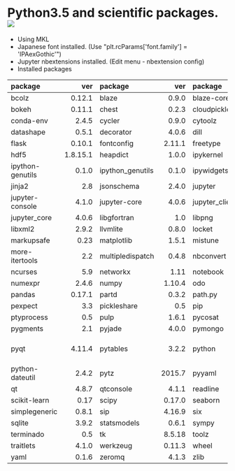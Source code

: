Python3.5 and scientific packages. [![](https://badge.imagelayers.io/tsutomu7/scientific-python-3.5-mkl:latest.svg)](https://imagelayers.io/?images=tsutomu7/scientific-python-3.5-mkl:latest)
======

- Using MKL
- Japanese font installed. (Use "plt.rcParams['font.family'] = 'IPAexGothic'")
- Jupyter nbextensions installed. (Edit menu - nbextension config)
- Installed packages

package|ver|package|ver|package|ver|package|ver
:--|--:|:--|--:|:--|--:|:--|--:
bcolz|0.12.1|blaze|0.9.0|blaze-core|0.9.0|blist|1.3.6
bokeh|0.11.1|chest|0.2.3|cloudpickle|0.1.1|conda|3.19.1
conda-env|2.4.5|cycler|0.9.0|cytoolz|0.7.5|dask|0.7.6
datashape|0.5.1|decorator|4.0.6|dill|0.2.4|fastcache|1.0.2
flask|0.10.1|fontconfig|2.11.1|freetype|2.5.5|h5py|2.5.0
hdf5|1.8.15.1|heapdict|1.0.0|ipykernel|4.2.2|ipython|4.1.1
ipython-genutils|0.1.0|ipython_genutils|0.1.0|ipywidgets|4.1.1|itsdangerous|0.24
jinja2|2.8|jsonschema|2.4.0|jupyter|1.0.0|jupyter-client|4.1.1
jupyter-console|4.1.0|jupyter-core|4.0.6|jupyter_client|4.1.1|jupyter_console|4.1.0
jupyter_core|4.0.6|libgfortran|1.0|libpng|1.6.17|libsodium|1.0.3
libxml2|2.9.2|llvmlite|0.8.0|locket|0.2.0|markdown|2.6.5
markupsafe|0.23|matplotlib|1.5.1|mistune|0.7.1|mkl|11.3.1
more-itertools|2.2|multipledispatch|0.4.8|nbconvert|4.1.0|nbformat|4.0.1
ncurses|5.9|networkx|1.11|notebook|4.1.0|numba|0.23.1
numexpr|2.4.6|numpy|1.10.4|odo|0.4.0|openssl|1.0.2f
pandas|0.17.1|partd|0.3.2|path.py|8.1.2|patsy|0.4.0
pexpect|3.3|pickleshare|0.5|pip|8.0.2|psutil|3.4.2
ptyprocess|0.5|pulp|1.6.1|pycosat|0.6.1|pycrypto|2.6.1
pygments|2.1|pyjade|4.0.0|pymongo|3.0.3|pyparsing|2.0.3
pyqt|4.11.4|pytables|3.2.2|python|3.5.1|python-contrib-nbextensions|alpha
python-dateutil|2.4.2|pytz|2015.7|pyyaml|3.11|pyzmq|15.2.0
qt|4.8.7|qtconsole|4.1.1|readline|6.2|requests|2.9.1
scikit-learn|0.17|scipy|0.17.0|seaborn|0.7.0|setuptools|19.6.2
simplegeneric|0.8.1|sip|4.16.9|six|1.10.0|sqlalchemy|1.0.11
sqlite|3.9.2|statsmodels|0.6.1|sympy|0.7.6.1|tables|3.2.2
terminado|0.5|tk|8.5.18|toolz|0.7.4|tornado|4.3
traitlets|4.1.0|werkzeug|0.11.3|wheel|0.29.0|xz|5.0.5
yaml|0.1.6|zeromq|4.1.3|zlib|1.2.8||
